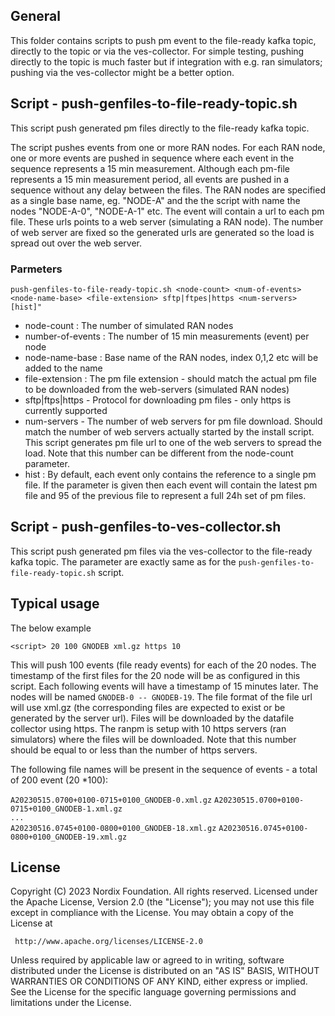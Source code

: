 
## General

This folder contains scripts to push pm event to the file-ready kafka topic, directly to the topic or via the ves-collector.
For simple testing, pushing directly to the topic is much faster but if integration with e.g. ran simulators; pushing via the ves-collector might be a better option.


## Script - push-genfiles-to-file-ready-topic.sh

This script push generated pm files directly to the file-ready kafka topic.

The script pushes events from one or more RAN nodes. For each RAN node, one or more events are pushed in sequence where each event in the sequence represents a 15 min measurement.
Although each pm-file represents a 15 min measurement period, all events are pushed in a sequence without any delay between the files.
The RAN nodes are specified as a single base name, eg. "NODE-A" and the the script with name the nodes "NODE-A-0", "NODE-A-1" etc.
The event will contain a url to each pm file. These urls points to a web server (simulating a RAN node). The number of web server are fixed so the generated urls are generated so the load is spread out over the web server.

### Parmeters

`push-genfiles-to-file-ready-topic.sh <node-count> <num-of-events> <node-name-base> <file-extension> sftp|ftpes|https <num-servers> [hist]"`

- node-count : The number of simulated RAN nodes
- number-of-events : The number of 15 min measurements (event) per node
- node-name-base : Base name of the RAN nodes, index 0,1,2 etc will be added to the name
- file-extension : The pm file extension - should match the actual pm file to be downloaded from the web-servers (simulated RAN nodes)
- sftp|ftps|https -  Protocol for downloading pm files - only https is currently supported
- num-servers - The number of web servers for pm file download. Should match the number of web servers actually started by the install script. This script generates pm file url to one of the web servers to spread the load. Note that this number can be different from the node-count parameter.
- hist :  By default, each event only contains the reference to a single pm file. If the parameter is given then each event will contain the latest pm file and 95 of the previous file to represent a full 24h set of pm files.


## Script - push-genfiles-to-ves-collector.sh

This script push generated pm files via the ves-collector to the file-ready kafka topic.
The parameter are exactly same as for the `push-genfiles-to-file-ready-topic.sh` script.

## Typical usage

The below example

`<script> 20 100 GNODEB xml.gz https 10`

This will push 100 events (file ready events) for each of the 20 nodes. The timestamp of the first files for the 20 node will be as configured in this script. Each following events will have a timestamp of 15 minutes later.
The nodes will be named `GNODEB-0 -- GNODEB-19`.
The file format of the file url will use xml.gz (the corresponding files are expected to exist or be generated by the server url).
Files will be downloaded by the datafile collector using https.
The ranpm is setup with 10 https servers (ran simulators) where the files will be downloaded. Note that this number should be equal to or less than the number of https servers.

The following file names will be present in the sequence of events - a total of 200 event (20 *100):

`A20230515.0700+0100-0715+0100_GNODEB-0.xml.gz`
`A20230515.0700+0100-0715+0100_GNODEB-1.xml.gz` \
`...`\
`A20230516.0745+0100-0800+0100_GNODEB-18.xml.gz`
`A20230516.0745+0100-0800+0100_GNODEB-19.xml.gz`



## License

Copyright (C) 2023 Nordix Foundation. All rights reserved.
Licensed under the Apache License, Version 2.0 (the "License");
you may not use this file except in compliance with the License.
You may obtain a copy of the License at

     http://www.apache.org/licenses/LICENSE-2.0

Unless required by applicable law or agreed to in writing, software
distributed under the License is distributed on an "AS IS" BASIS,
WITHOUT WARRANTIES OR CONDITIONS OF ANY KIND, either express or implied.
See the License for the specific language governing permissions and
limitations under the License.
